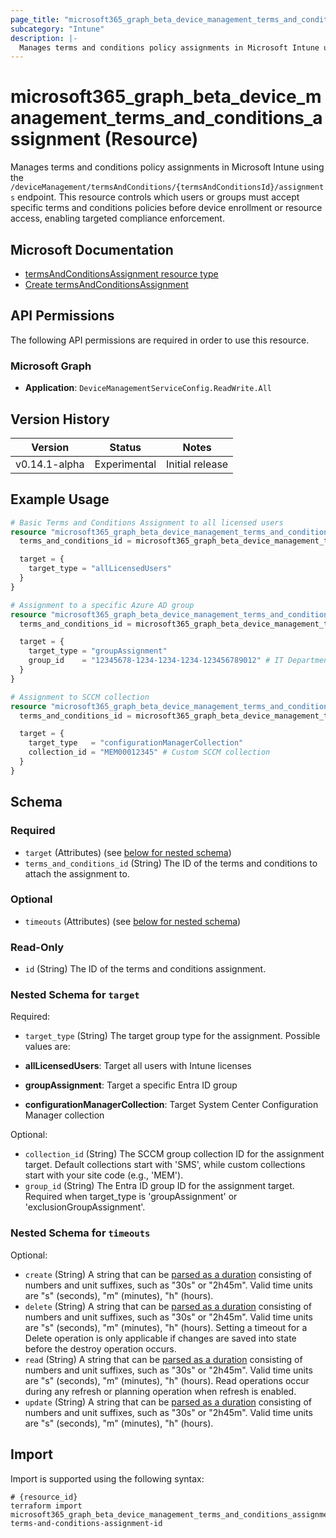 ```yaml
---
page_title: "microsoft365_graph_beta_device_management_terms_and_conditions_assignment Resource - terraform-provider-microsoft365"
subcategory: "Intune"
description: |-
  Manages terms and conditions policy assignments in Microsoft Intune using the /deviceManagement/termsAndConditions/{termsAndConditionsId}/assignments endpoint. This resource controls which users or groups must accept specific terms and conditions policies before device enrollment or resource access, enabling targeted compliance enforcement.
---
```


# microsoft365_graph_beta_device_management_terms_and_conditions_assignment (Resource)

Manages terms and conditions policy assignments in Microsoft Intune using the `/deviceManagement/termsAndConditions/{termsAndConditionsId}/assignments` endpoint. This resource controls which users or groups must accept specific terms and conditions policies before device enrollment or resource access, enabling targeted compliance enforcement.

## Microsoft Documentation

- [termsAndConditionsAssignment resource type](https://learn.microsoft.com/en-us/graph/api/resources/intune-companyterms-termsandconditionsassignment?view=graph-rest-beta)
- [Create termsAndConditionsAssignment](https://learn.microsoft.com/en-us/graph/api/intune-companyterms-termsandconditions-post-assignments?view=graph-rest-beta)

## API Permissions

The following API permissions are required in order to use this resource.

### Microsoft Graph

- **Application**: `DeviceManagementServiceConfig.ReadWrite.All`

## Version History

| Version | Status | Notes |
|---------|--------|-------|
| v0.14.1-alpha | Experimental | Initial release |

## Example Usage

```terraform
# Basic Terms and Conditions Assignment to all licensed users
resource "microsoft365_graph_beta_device_management_terms_and_conditions_assignment" "all_users" {
  terms_and_conditions_id = microsoft365_graph_beta_device_management_terms_and_conditions.company_terms.id

  target = {
    target_type = "allLicensedUsers"
  }
}

# Assignment to a specific Azure AD group
resource "microsoft365_graph_beta_device_management_terms_and_conditions_assignment" "specific_group" {
  terms_and_conditions_id = microsoft365_graph_beta_device_management_terms_and_conditions.company_terms.id

  target = {
    target_type = "groupAssignment"
    group_id    = "12345678-1234-1234-1234-123456789012" # IT Department group
  }
}

# Assignment to SCCM collection
resource "microsoft365_graph_beta_device_management_terms_and_conditions_assignment" "sccm_collection" {
  terms_and_conditions_id = microsoft365_graph_beta_device_management_terms_and_conditions.company_terms.id

  target = {
    target_type   = "configurationManagerCollection"
    collection_id = "MEM00012345" # Custom SCCM collection
  }
}
```

<!-- schema generated by tfplugindocs -->
## Schema

### Required

- `target` (Attributes) (see [below for nested schema](#nestedatt--target))
- `terms_and_conditions_id` (String) The ID of the terms and conditions to attach the assignment to.

### Optional

- `timeouts` (Attributes) (see [below for nested schema](#nestedatt--timeouts))

### Read-Only

- `id` (String) The ID of the terms and conditions assignment.

<a id="nestedatt--target"></a>
### Nested Schema for `target`

Required:

- `target_type` (String) The target group type for the assignment. Possible values are:

- **allLicensedUsers**: Target all users with Intune licenses
- **groupAssignment**: Target a specific Entra ID group
- **configurationManagerCollection**: Target System Center Configuration Manager collection

Optional:

- `collection_id` (String) The SCCM group collection ID for the assignment target. Default collections start with 'SMS', while custom collections start with your site code (e.g., 'MEM').
- `group_id` (String) The Entra ID group ID for the assignment target. Required when target_type is 'groupAssignment' or 'exclusionGroupAssignment'.


<a id="nestedatt--timeouts"></a>
### Nested Schema for `timeouts`

Optional:

- `create` (String) A string that can be [parsed as a duration](https://pkg.go.dev/time#ParseDuration) consisting of numbers and unit suffixes, such as "30s" or "2h45m". Valid time units are "s" (seconds), "m" (minutes), "h" (hours).
- `delete` (String) A string that can be [parsed as a duration](https://pkg.go.dev/time#ParseDuration) consisting of numbers and unit suffixes, such as "30s" or "2h45m". Valid time units are "s" (seconds), "m" (minutes), "h" (hours). Setting a timeout for a Delete operation is only applicable if changes are saved into state before the destroy operation occurs.
- `read` (String) A string that can be [parsed as a duration](https://pkg.go.dev/time#ParseDuration) consisting of numbers and unit suffixes, such as "30s" or "2h45m". Valid time units are "s" (seconds), "m" (minutes), "h" (hours). Read operations occur during any refresh or planning operation when refresh is enabled.
- `update` (String) A string that can be [parsed as a duration](https://pkg.go.dev/time#ParseDuration) consisting of numbers and unit suffixes, such as "30s" or "2h45m". Valid time units are "s" (seconds), "m" (minutes), "h" (hours).

## Import

Import is supported using the following syntax:

```shell
# {resource_id}
terraform import microsoft365_graph_beta_device_management_terms_and_conditions_assignment.example terms-and-conditions-assignment-id
```